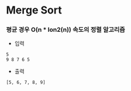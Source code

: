 # Merge Sort

### 평균 경우 O(n * lon2(n)) 속도의 정렬 알고리즘

- 입력
```
5
9 8 7 6 5
```

- 출력
```
[5, 6, 7, 8, 9]
```
